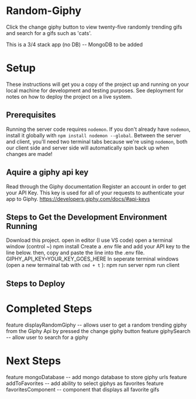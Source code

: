 # Random-Giphy

Click the change giphy button to view twenty-five randomly trending gifs
and search for a gifs such as 'cats'.

This is a 3/4 stack app (no DB) -- MongoDB to be added

# Setup

These instructions will get you a copy of the project up and running on your local machine for development and testing purposes. See deployment for notes on how to deploy the project on a live system.

## Prerequisites

Running the server code requires `nodemon`. If you don't already have `nodemon`, install it globally with `npm install nodemon --global`. 
Between the server and client, you'll need two terminal tabs because we're using `nodemon`, both our client side and server side will automatically spin back up when changes are made!

## Aquire a giphy api key

Read through the Giphy documentation 
Register an account in order to get your API Key. This key is used for all of your requests to authenticate your app to Giphy.
https://developers.giphy.com/docs/#api-keys

## Steps to Get the Development Environment Running

Download this project.
open in editor (I use VS code)
open a terminal window (control ~)
npm install
Create a .env file and add your API key to the line below. then, copy and paste the line into the .env file.
GIPHY_API_KEY=YOUR_KEY_GOES_HERE
In seperate terminal windows (open a new termainal tab with `cmd + t` ):
    npm run server
    npm run client

## Steps to Deploy

# Completed Steps

feature displayRandomGiphy -- allows user to get a random trending giphy from the Giphy Api by pressed the change giphy button
feature giphySearch -- allow user to search for a giphy 

# Next Steps

feature mongoDatabase -- add mongo database to store giphy urls
feature addToFavorites -- add ability to select giphys as favorites
feature favoritesComponent -- component that displays all favorite gifs 





